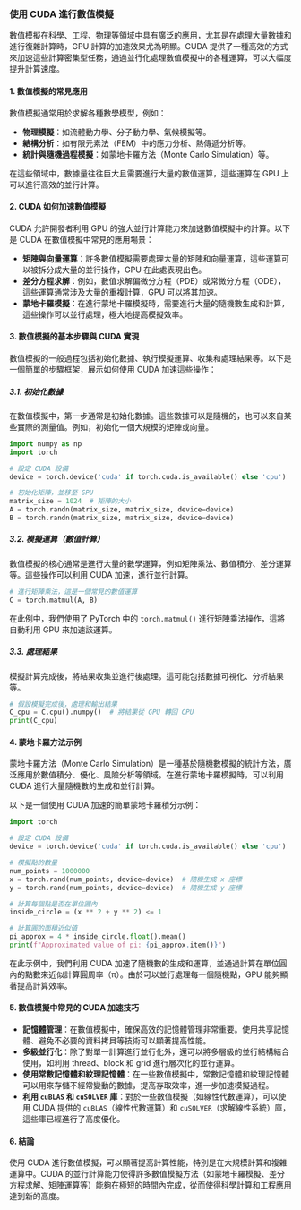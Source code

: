 ### 使用 CUDA 進行數值模擬

數值模擬在科學、工程、物理等領域中具有廣泛的應用，尤其是在處理大量數據和進行復雜計算時，GPU 計算的加速效果尤為明顯。CUDA 提供了一種高效的方式來加速這些計算密集型任務，通過並行化處理數值模擬中的各種運算，可以大幅度提升計算速度。

#### 1. **數值模擬的常見應用**
數值模擬通常用於求解各種數學模型，例如：
- **物理模擬**：如流體動力學、分子動力學、氣候模擬等。
- **結構分析**：如有限元素法（FEM）中的應力分析、熱傳遞分析等。
- **統計與隨機過程模擬**：如蒙地卡羅方法（Monte Carlo Simulation）等。

在這些領域中，數據量往往巨大且需要進行大量的數值運算，這些運算在 GPU 上可以進行高效的並行計算。

#### 2. **CUDA 如何加速數值模擬**
CUDA 允許開發者利用 GPU 的強大並行計算能力來加速數值模擬中的計算。以下是 CUDA 在數值模擬中常見的應用場景：

- **矩陣與向量運算**：許多數值模擬需要處理大量的矩陣和向量運算，這些運算可以被拆分成大量的並行操作，GPU 在此處表現出色。
- **差分方程求解**：例如，數值求解偏微分方程（PDE）或常微分方程（ODE），這些運算通常涉及大量的重複計算，GPU 可以將其加速。
- **蒙地卡羅模擬**：在進行蒙地卡羅模擬時，需要進行大量的隨機數生成和計算，這些操作可以並行處理，極大地提高模擬效率。

#### 3. **數值模擬的基本步驟與 CUDA 實現**
數值模擬的一般過程包括初始化數據、執行模擬運算、收集和處理結果等。以下是一個簡單的步驟框架，展示如何使用 CUDA 加速這些操作：

##### 3.1. **初始化數據**
在數值模擬中，第一步通常是初始化數據。這些數據可以是隨機的，也可以來自某些實際的測量值。例如，初始化一個大規模的矩陣或向量。

```python
import numpy as np
import torch

# 設定 CUDA 設備
device = torch.device('cuda' if torch.cuda.is_available() else 'cpu')

# 初始化矩陣，並移至 GPU
matrix_size = 1024  # 矩陣的大小
A = torch.randn(matrix_size, matrix_size, device=device)
B = torch.randn(matrix_size, matrix_size, device=device)
```

##### 3.2. **模擬運算（數值計算）**
數值模擬的核心通常是進行大量的數學運算，例如矩陣乘法、數值積分、差分運算等。這些操作可以利用 CUDA 加速，進行並行計算。

```python
# 進行矩陣乘法，這是一個常見的數值運算
C = torch.matmul(A, B)
```

在此例中，我們使用了 PyTorch 中的 `torch.matmul()` 進行矩陣乘法操作，這將自動利用 GPU 來加速該運算。

##### 3.3. **處理結果**
模擬計算完成後，將結果收集並進行後處理。這可能包括數據可視化、分析結果等。

```python
# 假設模擬完成後，處理和輸出結果
C_cpu = C.cpu().numpy()  # 將結果從 GPU 轉回 CPU
print(C_cpu)
```

#### 4. **蒙地卡羅方法示例**
蒙地卡羅方法（Monte Carlo Simulation）是一種基於隨機數模擬的統計方法，廣泛應用於數值積分、優化、風險分析等領域。在進行蒙地卡羅模擬時，可以利用 CUDA 進行大量隨機數的生成和並行計算。

以下是一個使用 CUDA 加速的簡單蒙地卡羅積分示例：

```python
import torch

# 設定 CUDA 設備
device = torch.device('cuda' if torch.cuda.is_available() else 'cpu')

# 模擬點的數量
num_points = 1000000
x = torch.rand(num_points, device=device)  # 隨機生成 x 座標
y = torch.rand(num_points, device=device)  # 隨機生成 y 座標

# 計算每個點是否在單位圓內
inside_circle = (x ** 2 + y ** 2) <= 1

# 計算圓的面積近似值
pi_approx = 4 * inside_circle.float().mean()
print(f"Approximated value of pi: {pi_approx.item()}")
```

在此示例中，我們利用 CUDA 加速了隨機數的生成和運算，並通過計算在單位圓內的點數來近似計算圓周率（π）。由於可以並行處理每一個隨機點，GPU 能夠顯著提高計算效率。

#### 5. **數值模擬中常見的 CUDA 加速技巧**
- **記憶體管理**：在數值模擬中，確保高效的記憶體管理非常重要。使用共享記憶體、避免不必要的資料拷貝等技術可以顯著提高性能。
- **多級並行化**：除了對單一計算進行並行化外，還可以將多層級的並行結構結合使用，如利用 thread、block 和 grid 進行層次化的並行運算。
- **使用常數記憶體和紋理記憶體**：在一些數值模擬中，常數記憶體和紋理記憶體可以用來存儲不經常變動的數據，提高存取效率，進一步加速模擬過程。
- **利用 `cuBLAS` 和 `cuSOLVER` 庫**：對於一些數值模擬（如線性代數運算），可以使用 CUDA 提供的 `cuBLAS`（線性代數運算）和 `cuSOLVER`（求解線性系統）庫，這些庫已經進行了高度優化。

#### 6. **結論**
使用 CUDA 進行數值模擬，可以顯著提高計算性能，特別是在大規模計算和複雜運算中。CUDA 的並行計算能力使得許多數值模擬方法（如蒙地卡羅模擬、差分方程求解、矩陣運算等）能夠在極短的時間內完成，從而使得科學計算和工程應用達到新的高度。